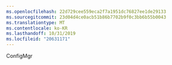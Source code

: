 ```yaml
---
ms.openlocfilehash: 22d729cee559eca2f7a1951dc76827ee1de29133
ms.sourcegitcommit: 23d04d4ce0acb51b86b7702b9f0c3bb6b55b0043
ms.translationtype: MT
ms.contentlocale: ko-KR
ms.lasthandoff: 10/31/2019
ms.locfileid: "20631171"
---
```

<Token xmlns:xlink="http://www.w3.org/1999/xlink">ConfigMgr</Token>